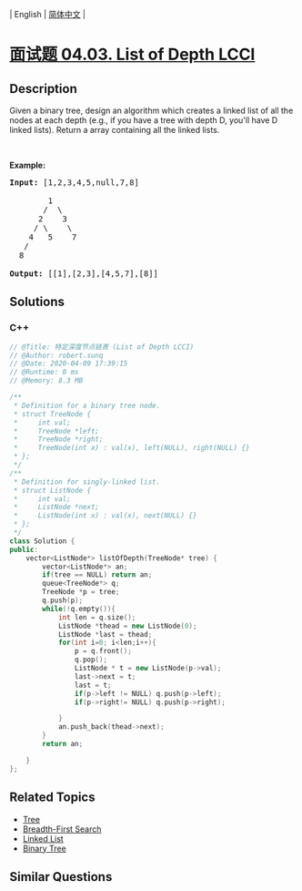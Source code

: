 
| English | [简体中文](README.md) |

# [面试题 04.03. List of Depth LCCI](https://leetcode.cn//problems/list-of-depth-lcci/)

## Description

<p>Given a binary tree, design an algorithm which creates a linked list of all the nodes at each depth (e.g., if you have a tree with depth D, you&#39;ll have D linked lists). Return a array containing all the linked lists.</p>

<p>&nbsp;</p>

<p><strong>Example: </strong></p>

<pre>
<strong>Input: </strong>[1,2,3,4,5,null,7,8]

        1
       /  \ 
      2    3
     / \    \ 
    4   5    7
   /
  8

<strong>Output: </strong>[[1],[2,3],[4,5,7],[8]]
</pre>


## Solutions


### C++

```C++
// @Title: 特定深度节点链表 (List of Depth LCCI)
// @Author: robert.sunq
// @Date: 2020-04-09 17:39:15
// @Runtime: 0 ms
// @Memory: 8.3 MB

/**
 * Definition for a binary tree node.
 * struct TreeNode {
 *     int val;
 *     TreeNode *left;
 *     TreeNode *right;
 *     TreeNode(int x) : val(x), left(NULL), right(NULL) {}
 * };
 */
/**
 * Definition for singly-linked list.
 * struct ListNode {
 *     int val;
 *     ListNode *next;
 *     ListNode(int x) : val(x), next(NULL) {}
 * };
 */
class Solution {
public:
    vector<ListNode*> listOfDepth(TreeNode* tree) {
        vector<ListNode*> an;
        if(tree == NULL) return an;
        queue<TreeNode*> q;
        TreeNode *p = tree;
        q.push(p);
        while(!q.empty()){
            int len = q.size();
            ListNode *thead = new ListNode(0);
            ListNode *last = thead;
            for(int i=0; i<len;i++){
                p = q.front();
                q.pop();
                ListNode * t = new ListNode(p->val);
                last->next = t;
                last = t;
                if(p->left != NULL) q.push(p->left);
                if(p->right!= NULL) q.push(p->right);

            }
            an.push_back(thead->next);
        }
        return an;

    }
};
```



## Related Topics

- [Tree](https://leetcode.cn//tag/tree)
- [Breadth-First Search](https://leetcode.cn//tag/breadth-first-search)
- [Linked List](https://leetcode.cn//tag/linked-list)
- [Binary Tree](https://leetcode.cn//tag/binary-tree)

## Similar Questions


